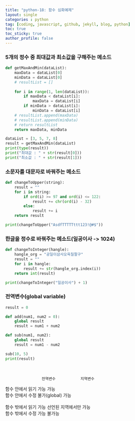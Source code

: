 ```yaml
---
title: "python-18: 함수 심화예제"
layout: single
categories : python
tag: [coding, javascript, github, jekyll, blog, python]
toc: true
toc_sticky: true
author_profile: false
---
```




### 5개의 정수 중 최대값과 최소값을 구해주는 메소드

```py
def getMaxAndMin(dataList):
    maxData = dataList[0]
    minData = dataList[0]
    # resultList = []
    
    for i in range(1, len(dataList)):
        if maxData < dataList[i]:
            maxData = dataList[i]
        if minData > dataList[i]:
            minData = dataList[i]
    # resultList.append(maxData)
    # resultList.append(minData)
    # return resultList
    return maxData, minData

dataList = [3, 5, 7, 8]
result = getMaxAndMin(dataList)
print(type(result))
print("최대값 : " + str(result[0]))
print("최소값 : " + str(result[1]))
```

### 소문자를 대문자로 바꿔주는 메소드

```py
def changeToUpper(string):
    result = ""
    for i in string:
        if ord(i) >= 97 and ord(i) <= 122:
            result += chr(ord(i) - 32)
        else:
            result += i
    return result

print(changeToUpper("AsdfTTTTTttt123!@#$"))
```



### 한글을 정수로 바꿔주는 메소드(일공이사 -> 1024)

```py
def changeToInteger(hangle):
    hangle_org = "공일이삼사오육칠팔구"
    result = ""
    for i in hangle:
        result += str(hangle_org.index(i))
    return int(result)

print(changeToInteger("일공이사") + 1)
```


### 전역변수(global variable)

```py
result = 0

def add(num1, num2 = 0):
    global result
    result = num1 + num2

def sub(num1, num2):
    global result
    result = num1 - num2

sub(10, 5)
print(result)
```
<br>

                    전역변수           지역변수
 함수 안에서 읽기     가능              가능 <br>
 함수 안에서 수정     불가(global) 가능 <br>
 <br>
 함수 밖에서 읽기     가능         선언된 지역에서만 가능<br>
 함수 밖에서 수정     가능         불가능<br>

